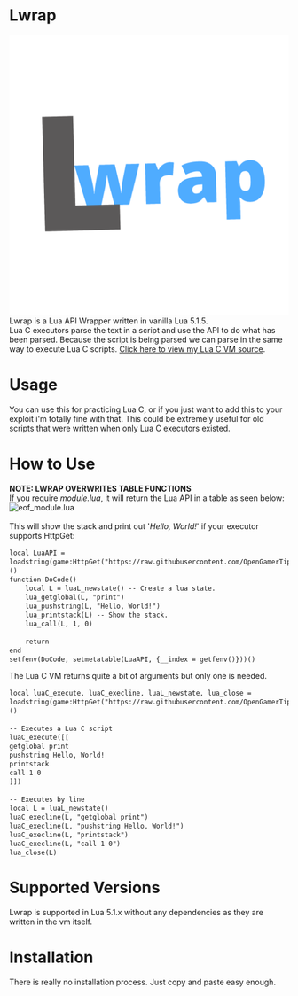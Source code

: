 # Lwrap
<img src="https://github.com/OpenGamerTips/Lwrap/raw/master/icon.png" alt="Lwrap Icon"></img>
Lwrap is a Lua API Wrapper written in vanilla Lua 5.1.5.<br>
Lua C executors parse the text in a script and use the API to do what has been parsed. Because the script is being parsed we can parse in the same way to execute Lua C scripts.
[Click here to view my Lua C VM source](https://raw.githubusercontent.com/OpenGamerTips/Lwrap/master/src/lua_c_vm.lua).

# Usage
You can use this for practicing Lua C, or if you just want to add this to your exploit i'm totally fine with that. This could be extremely useful for old scripts that were written when only Lua C executors existed.

# How to Use
**NOTE: LWRAP OVERWRITES TABLE FUNCTIONS**<br>
If you require *module.lua*, it will return the Lua API in a table as seen below:
<br><img src="https://h3x0r.has-no-bra.in/j9IaVR.png" alt="eof_module.lua"><br><br>
This will show the stack and print out '*Hello, World!*' if your executor supports HttpGet:
```
local LuaAPI = loadstring(game:HttpGet("https://raw.githubusercontent.com/OpenGamerTips/Lwrap/master/src/main.lua"))()
function DoCode()
    local L = luaL_newstate() -- Create a lua state.
    lua_getglobal(L, "print")
    lua_pushstring(L, "Hello, World!")
    lua_printstack(L) -- Show the stack.
    lua_call(L, 1, 0)
    
    return
end
setfenv(DoCode, setmetatable(LuaAPI, {__index = getfenv()}))()
```

The Lua C VM returns quite a bit of arguments but only one is needed.
```
local luaC_execute, luaC_execline, luaL_newstate, lua_close = loadstring(game:HttpGet("https://raw.githubusercontent.com/OpenGamerTips/Lwrap/master/src/lua_c_vm.lua"))()

-- Executes a Lua C script
luaC_execute([[
getglobal print
pushstring Hello, World!
printstack
call 1 0
]])

-- Executes by line
local L = luaL_newstate()
luaC_execline(L, "getglobal print")
luaC_execline(L, "pushstring Hello, World!")
luaC_execline(L, "printstack")
luaC_execline(L, "call 1 0")
lua_close(L)
```

# Supported Versions
Lwrap is supported in Lua 5.1.x without any dependencies as they are written in the vm itself.

# Installation
There is really no installation process. Just copy and paste easy enough.
